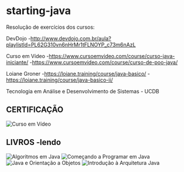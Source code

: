 # starting-java

Resolução de exercícios dos cursos:

DevDojo
-http://www.devdojo.com.br/aula?playlistId=PL62G310vn6nHrMr1tFLNOYP_c73m6nAzL

Curso em Vídeo 
-https://www.cursoemvideo.com/course/curso-java-iniciante/
-https://www.cursoemvideo.com/course/curso-de-poo-java/

Loiane Groner
-https://loiane.training/course/java-basico/
-https://loiane.training/course/java-basico-ii/

Tecnologia em Análise e Desenvolvimento de Sistemas - UCDB

CERTIFICAÇÃO
-
![Curso em Vídeo](https://1.bp.blogspot.com/-4I5Ipg9C4B8/Wz_eGxf798I/AAAAAAAABKg/djgkHynuDVk_XE5ujDvQ4co0GV68qcO8ACEwYBhgL/s640/certfyJava.jpg5)

LIVROS -lendo
-
![Algoritmos em Java](https://cache.skoob.com.br/local/images//jYbPZnvSB0nDiJ65XLWrGm8FVy8=/200x/center/top/smart/filters:format(jpeg)/https://skoob.s3.amazonaws.com/livros/646479/ALGORITMOS_EM_JAVA_1484943310646479SK1484943310B.jpg)
![Começando a Programar em Java](https://cache.skoob.com.br/local/images//EQJay-6H10m2iFD0xRXXnUgdn_Y=/200x/center/top/smart/filters:format(jpeg)/https://skoob.s3.amazonaws.com/livros/800375/COMECANDO_A_PROGRAMAR_EM_JAVA_1533513968800375SK1533513968B.jpg)
![Java e Orientação a Objetos](https://cache.skoob.com.br/local/images//e0nZOHXZzdsnv4f0Haa7UNyn9AE=/200x/center/top/smart/filters:format(jpeg)/https://skoob.s3.amazonaws.com/livros/437383/DESBRAVANDO_JAVA_E_ORIENTACAO__1424580120437383SK1424580120B.jpg)
![Introdução à Arquitetura Java](https://cache.skoob.com.br/local/images//_Ob0IHOD84QCa9VJ0dAj4uNIVv4=/200x/center/top/smart/filters:format(jpeg)/https://skoob.s3.amazonaws.com/livros/211872/INTRODUCAO__ARQUITETURA_E_DESIGN_DE_SOF_1366300749B.jpg)
